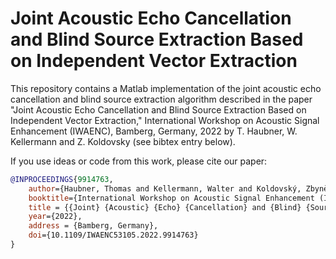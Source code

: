 # Joint Acoustic Echo Cancellation and Blind Source Extraction Based on Independent Vector Extraction

This repository contains a Matlab implementation of the joint acoustic echo cancellation and blind source extraction algorithm described in the paper "Joint Acoustic Echo Cancellation and Blind Source Extraction Based on Independent Vector Extraction," International Workshop on Acoustic Signal Enhancement (IWAENC), Bamberg, Germany, 2022 by T. Haubner, W. Kellermann and Z. Koldovsky (see bibtex entry below). 

If you use ideas or code from this work, please cite our paper:

```BibTex
@INPROCEEDINGS{9914763,
	author={Haubner, Thomas and Kellermann, Walter and Koldovský, Zbyněk},
	booktitle={International Workshop on Acoustic Signal Enhancement (IWAENC)}, 
	title = {{Joint} {Acoustic} {Echo} {Cancellation} and {Blind} {Source} {Extraction} based on {Independent} {Vector} {Extraction}},
	year={2022},
	address = {Bamberg, Germany},
	doi={10.1109/IWAENC53105.2022.9914763}
}
```
